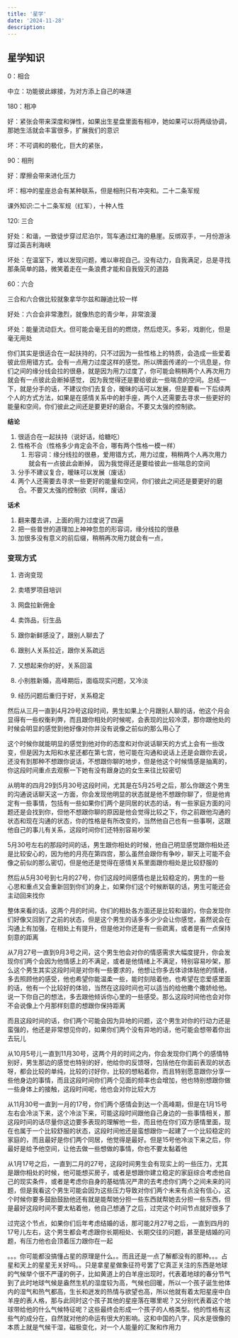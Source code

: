 ```yaml
---
title: '星学'
date: '2024-11-28'
description: 
---
```



<h2 id="星学知识"><a href="#星学知识" class="headerlink" title="星学知识"></a>星学知识</h2><p>0：相合</p>
<p>中立：功能彼此嫁接，为对方添上自己的味道</p>
<p>180：相冲</p>
<p>好：紧张会带来深度和弹性，如果出生星盘里面有相冲，她如果可以将两级协调，那她生活就会丰富很多，扩展我们的意识</p>
<p>坏：不可调和的极化，巨大的紧张，</p>
<p>90：相刑</p>
<p>好：摩擦会带来进化压力</p>
<p>坏：相冲的星座总会有某种联系，但是相刑只有冲突和。二十二条军规</p>
<p>课外知识:二十二条军规（红军），十种人性</p>
<p>120: 三合</p>
<p>好处：和谐，一致徒步穿过尼泊尔，驾车通过红海的悬崖。反绑双手，一月份游泳穿过英吉利海峡</p>
<p>坏处：在温室下，难以发现问题，难以审视自己。没有动力，自我满足，总是寻找那条简单的路，微笑着走在一条浪费才能和自我毁灭的道路</p>
<p>60：六合</p>
<p>三合和六合做比较就象拿华尔兹和蹦迪比较一样</p>
<p>好处：六合会非常激烈，就像热恋的青少年，非常浪漫</p>
<p>坏处：能量流动巨大。但可能会毫无目的的燃烧，然后熄灭。多彩，戏剧化，但是毫无用处</p>
<p>你们其实是很适合在一起扶持的，只不过因为一些性格上的特质，会造成一些爱着彼此但用错方式。会有一点用力过度这样的感觉。所以牌面传递的一个讯息是，你们之间的缘分线会拉的很悬，就是因为用力过度了，你可能会稍稍两个人再次用力就会有一点彼此会断掉感觉， 因为我觉得还是要给彼此一些喘息的空间。总结一下，就是分手的话，不建议你们去复合，暧昧的话可以发展，但是要看一下后续两个人的方式方法，如果是在感情关系中的射手座，两个人还需要去寻求一些更好的能量和空间，你们彼此之间还是要更好的磨合。不要又太强的控制欲。</p>
<p><strong>结论</strong></p>
<ol>
<li>很适合在一起扶持（说好话，给糖吃）</li>
<li>性格不合（性格多少肯定会不合，哪有两个性格一模一样）<ol>
<li>形容词：缘分线拉的很悬，爱用错方式，用力过度，稍稍两个人再次用力就会有一点彼此会断掉， 因为我觉得还是要给彼此一些喘息的空间</li>
</ol>
</li>
<li>分手不建议复合，暧昧可以发展（废话）</li>
<li>两个人还需要去寻求一些更好的能量和空间，你们彼此之间还是要更好的磨合。不要又太强的控制欲（同样，废话）</li>
</ol>
<p><strong>话术</strong></p>
<ol>
<li>翻来覆去讲，上面的用力过度说了四遍</li>
<li>把一些普世的道理加上神神忽忽的形容词，缘分线拉的很悬</li>
<li>加很多没有意义的前后缀，稍稍再次用力就会有一点，</li>
</ol>
<h3 id="变现方式"><a href="#变现方式" class="headerlink" title="变现方式"></a>变现方式</h3><ol>
<li><p>咨询变现</p>
</li>
<li><p>卖塔罗项目培训</p>
</li>
<li><p>网盘拉新佣金</p>
</li>
<li><p>卖饰品，衍生品</p>
</li>
<li><p>跟你新鲜感没了，跟别人聊去了</p>
</li>
<li><p>跟别人关系拉近，跟你关系疏远</p>
</li>
<li><p>又想起来你的好，关系回温</p>
</li>
<li><p>小别胜新婚，高峰期后，面临现实问题，又冷淡</p>
</li>
<li><p>经历问题后重归于好，关系稳定</p>
</li>
</ol>

<p>然后从三月一直到4月29号这段时间，男生如果上个月跟别人聊的话，他这个月会显得有一些权衡利弊，而且跟你相处的时候呢，会表现的比较冷漠，那你跟他处的时候会明显的感觉到他好像对你并没有说像之前似的那么用心了</p>
<p>这个时候你就能明显的感觉到他对你的态度和对你说话聊天的方式上会有一些改变，但是因为太阳和水星还都在第七宫，他可能在沟通和说话上还是会跟你去说，还没有到那种不想跟你说话，不想跟你聊的地步，但是他这个时候情感是抽离的，你这段时间重点去观察一下她有没有跟身边的女生来往比较密切</p>
<p>从明年的四月29到5月30号这段时间，尤其是在5月25号之后，那么你跟这个男生的沟通说话聊天这一方面，你会发现他明显的状态就是他不想跟你聊了，但是他肯定有一些事情，包括有一些如果你们两个是同居的状态的话，有一些家庭方面的问题还是会找到你，但他不想跟你聊的原因是他会觉得比较之下，你之前跟他沟通的状态和现在沟通的状态，你的性格是有所改变的，当然他自己也有一些事啊，这跟他自己的事儿有关系，这段时间你们还特别容易吵架</p>
<p>5月30号左右的那段时间的话，男生跟你相处的时候，他自己明显感觉跟你相处还是比较安心的，因为他的月亮在第四宫，那么虽然会跟你有争吵，聊天上可能不会像之前似的那么密切，但是他还是觉得在感情关系里面跟你相处是比较舒服的</p>
<p>然后从5月30号到七月的27号，你们这段时间感情也是比较稳定的，男生的一些心思和重点又会重新回到你们的身上，如果你们这个时候断联的话，男生可能还会主动回来找你</p>
<p>整体来看的话，这两个月的时间，你们的相处各方面还是比较和谐的，你会发现你们好像又回到了之前的状态，但是这个男生的话多多少少会让你感觉，虽然说会在沟通上有加强，在相处上有提升，但是他对你还是有一些疏离，或者是有一点保持刻意的距离</p>
<p>从7月27号一直到9月3号之间，这个男生他会对你的情感需求大幅度提升，你会发现你们两个会因为他情感上的不满足，或者是他情绪上不满足，特别容易吵架，那么这个男生其实这段时间是对你有一些要求的，他想让你多去体谅体贴他的情绪，多去照顾他的感受，他也希望你能温柔一些，能时刻陪着他，也希望在恋爱感里面的话，他有一个比较好的体验，当然在这段时间也可以适当的给他撒个撒娇给他。说一下你自己的想法，多去跟他倾诉你心里的一些感受。那么这段时间他也会对你不会说像上个月那样刻意的想跟你保持距离</p>
<p>而且这段时间的话，你们两个可能会因为异地的问题，这个男生对你的行动力还是蛮强的，他还是非常想见你的，如果你们两个没有异地的话，他可能会想带着你出去玩儿</p>
<p>从10月5号儿一直到11月30号，这两个月的时间之内，你会发现你们两个的感情特别好，男生那边的感觉也特别的好，他给你的反馈呀，包括他在你面前表现的状态呀，都会比较的单纯，比较的讨好你，比较的想粘着你，而且特别愿意跟你分享一些他身边的事情，而且这段时间你们两个见面的频率也会增加，他也特别想跟你做一些身体上的接触，这段时间呢，他也会对你比较大方</p>
<p>从11月30号一直到一月的17号，你们两个感情会到达一个高峰期，但是在1月15号左右会冷淡下来，这个冷淡下来，可能这段时间跟他自己身边的一些事情相关，那这段时间的话尽量你这边要多表现的理解他一些，而且他在你们双方感情里面，现在也属于一个比较舒服的状态，这段时间他还是蛮想跟你一起建了一个比较稳定的家庭的，而且最好是你们两个同居，他觉得是最好。但是15号他冷淡下来之后，你最好是给予他空间，让他去做一些想做的事情，你也不要太黏着他</p>
<p>从1月17号之后，一直到二月的27号，这段时间男生会有现实上的一些压力，尤其是跟你相处的时候，他可能想买房子，或者是想跟你建立稳定的家庭综合考虑他自己的现实条件，或者是考虑你自身的基础情况严肃的去考虑你们两个之间未来的问题，但是我看这个男生可能会因为这些压力导致对你们两个未来有点没有信心，这个时候你要多鼓励鼓励他还有就是能帮她分担一些东西就帮她去分担一些东西，但是最好这段时间不要太粘着他，他自己想通了之后，过完这个时间节点就好很多了</p>
<p>过完这个节点，如果你们后年考虑结婚的话，那可能2月27号之后，一直到四月的17号儿左右，这个男生都会考虑跟你长期相处、长期交往的问题，甚至是结婚的问题，有压力他也会顶着压力跟你在一起</p>

<p>。。。你可能都没搞懂占星的原理是什么。。而且还是一点了解都没有的那种。。。占星和天上的星星无关好吗。。只是拿星星做象征符号罢了它真正关注的东西是地球的气候举个很不严谨的例子，比如黄道上的白羊座出现时，代表着地球的春分节气到了此时地球气候是盎然生机的湿度较为高，气候也回暖，所以一个孩子诞生他体内的湿气和热气都高，生长和迸发的热情与欲望也高，所以他就有着太阳星座中白羊座的表人格，那与此同时这个孩子其他的星座落在哪里呢？又分别代表着这个地球带给他的什么气候特征呢？这些最终会形成一个孩子的人格类型。他的性格有这些气的成分在，自然就对他的命运有很大的影响。这和中国的八字，风水是很像的本质上就是气候干湿，磁极变化，对一个人能量的汇聚和作用力</p>
